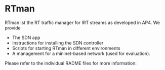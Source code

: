 # RTman

RTman ist the RT traffic manager for IRT streams as developed in AP4. We provide

* The SDN app
* Instructions for installing the SDN controller
* Scripts for starting RTman in different environments
* A management for a mininet-based network (used for evaluation).

Please refer to the individual RADME files for more information:
